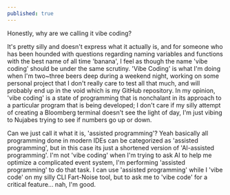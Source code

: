 ```yaml
---
published: true
---
```


Honestly, why are we calling it vibe coding?

It's pretty silly and doesn't express what it actually is, and for someone who has been hounded with questions regarding naming variables and functions with the best name of all time 'banana', I feel as though the name 'vibe coding' should be under the same scrutiny. 'Vibe Coding' is what I'm doing when I'm two~three beers deep during a weekend night, working on some personal project that I don't really care to test all that much, and will probably end up in the void which is my GitHub repository. In my opinion, 'vibe coding' is a state of programming that is nonchalant in its approach to a particular program that is being developed; I don't care if my silly attempt of creating a Bloomberg terminal doesn't see the light of day, I'm just vibing to Nujabes trying to see if numbers go up or down.

Can we just call it what it is, 'assisted programming'? Yeah basically all programming done in modern IDEs can be categorized as 'assisted programming', but in this case its just a shortened version of 'AI-assisted programming'. I'm not 'vibe coding' when I'm trying to ask AI to help me optimize a complicated event system, I'm performing 'assisted programming' to do that task. I can use 'assisted programming' while I 'vibe code' on my silly CLI Fart-Noise tool, but to ask me to 'vibe code' for a critical feature... nah, I'm good.



